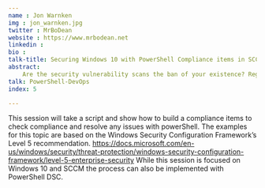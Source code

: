 ```yaml
---
name : Jon Warnken
img : jon_warnken.jpg
twitter : MrBoDean
website : https://www.mrbodean.net
linkedin : 
bio : 
talk-title: Securing Windows 10 with PowerShell Compliance items in SCCM
abstract:
    Are the security vulnerability scans the ban of your existence? Regulatory compliance audits have worried you the wrong random system will be scanned? Learn how PowerShell and SCCM can be combined to ensure once a vulnerability is fixed it stays fixed.
talk: PowerShell-DevOps
index: 5

---
```


This session will take a script and show how to build a compliance items to check compliance and resolve any issues with powerShell. The examples for this topic are based on the Windows Security Configuration Framework’s Level 5 recommendation. https://docs.microsoft.com/en-us/windows/security/threat-protection/windows-security-configuration-framework/level-5-enterprise-security While this session is focused on Windows 10 and SCCM the process can also be implemented with PowerShell DSC.